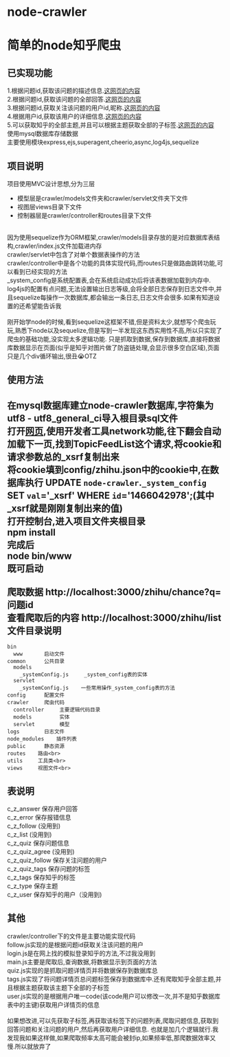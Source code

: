 # node-crawler
# 简单的node知乎爬虫
已实现功能<br>
- 
  1.根据问题id,获取该问题的描述信息.[这网页的内容](https://www.zhihu.com/question/26792975)<br>
  2.根据问题id,获取该问题的全部回答.[这网页的内容](https://www.zhihu.com/question/26792975)<br>
  3.根据问题id,获取关注该问题的用户id,昵称.[这网页的内容](https://www.zhihu.com/question/26792975/followers)<br>
  4.根据用户id,获取该用户的详细信息.[这网页的内容](https://www.zhihu.com/people/wo-de-dai-ma-bei-mao-chi-liao/about)<br>
  5.可以获取知乎的全部主题,并且可以根据主题获取全部的子标签.[这网页的内容](https://www.zhihu.com/topic)<br>
使用mysql数据库存储数据<br>
主要使用模块express,ejs,superagent,cheerio,async,log4js,sequelize<br>

项目说明
-
项目使用MVC设计思想,分为三层<br>
* 模型层是crawler/models文件夹和crawler/servlet文件夹下文件<br>
* 视图层views目录下文件<br>
* 控制器层是crawler/controller和routes目录下文件<br>
<br>
因为使用sequelize作为ORM框架,crawler/models目录存放的是对应数据库表结构,crawler/index.js文件加载进内存<br>
crawler/servlet中包含了对单个数据表操作的方法<br>
crawler/controller中是各个功能的具体实现代码,而routes只是做路由跳转功能,可以看到已经实现的方法<br>
_system_config是系统配置表,会在系统启动成功后将该表数据加载到内存中.<br>
log4js的配置有点问题,无法设置输出日志等级,会将全部日志保存到日志文件中,并且sequelize每操作一次数据库,都会输出一条日志,日志文件会很多.如果有知道设置的还希望能告诉我<br>
<br>
刚开始学node的时候,看到sequelize这框架不错,但是资料太少,就想写个爬虫玩玩,熟悉下node以及sequelize,但是写到一半发现这东西实用性不高,所以只实现了爬虫的基础功能,没实现太多逻辑功能.
只是抓取到数据,保存到数据库,直接将数据库数据显示在页面(似乎是知乎对图片做了防盗链处理,会显示很多空白区域),页面只是几个div循环输出,很丑😭OTZ


使用方法
-
在mysql数据库建立node-crawler数据库,字符集为utf8 - utf8_general_ci导入根目录sql文件<br>
打开[网页](https://www.zhihu.com/topic),使用开发者工具network功能,往下翻会自动加载下一页,找到TopicFeedList这个请求,将cookie和请求参数总的_xsrf复制出来<br>
将cookie填到config/zhihu.json中的cookie中,在数据库执行
UPDATE `node-crawler`.`_system_config` SET `val`='_xsrf' WHERE `id`='1466042978';(其中_xsrf就是刚刚复制出来的值)<br>
打开控制台,进入项目文件夹根目录<br>npm install<br>完成后<br>node bin/www<br>既可启动<br>
<br>
爬取数据  http://localhost:3000/zhihu/chance?q=问题id<br>
查看爬取后的内容  http://localhost:3000/zhihu/list<br>
文件目录说明
-
```
bin
  www       启动文件
common      公共目录
  models
    _systemConfig.js     _system_config表的实体
  servlet
    _systemConfig.js    一些常用操作_system_config表的方法
config      配置文件
crawler     爬虫代码
  controller     主要逻辑代码目录
  models         实体
  servlet        模型
logs        日志文件
node_modules    插件列表
public      静态资源
routes    路由<br>
utils     工具类<br>
views     视图文件<br>
```
表说明
-
c_z_answer  保存用户回答<br>
c_z_error   保存报错信息<br>
c_z_follow  (没用到)<br>
c_z_list    (没用到)<br>
c_z_quiz    保存问题信息<br>
c_z_quiz_agree  (没用到)<br>
c_z_quiz_follow  保存关注问题的用户<br>
c_z_quiz_tags   保存问题的标签<br>
c_z_tags   保存知乎的标签<br>
c_z_type   保存主题<br>
c_z_user   保存知乎的用户（没用到)<br>


其他
-
crawler/controller下的文件是主要功能实现代码<br>
follow.js实现的是根据问题id获取关注该问题的用户<br>
login.js是在网上找的模拟登录知乎的方法,不过我没用到<br>
main.js主要是爬取后,查询数据,将数据显示到页面的方法<br>
quiz.js实现的是抓取问题详情页并将数据保存到数据库总<br>
tags.js实现了将问题详情页总问题标签保存到数据库中.还有爬取知乎全部主题,并且根据主题获取该主题下全部的子标签<br>
user.js实现的是根据用户唯一code(该code用户可以修改一次,并不是知乎数据库表中的主键)获取用户详情页的信息<br>
<br>
如果想改进,可以先获取子标签,再获取该标签下的问题列表,爬取问题信息,获取到回答问题和关注问题的用户,然后再获取用户详细信息.
也就是加几个逻辑就行.我发现我如果这样做,如果爬取频率太高可能会被封ip,如果频率低,那爬数据效率又慢.所以就放弃了

